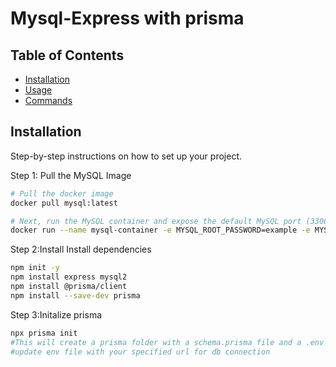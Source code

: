 # Mysql-Express with prisma



## Table of Contents

- [Installation](#installation)
- [Usage](#usage)
- [Commands](#commands)


## Installation

Step-by-step instructions on how to set up your project.


Step 1: Pull the MySQL Image

```bash
# Pull the docker image
docker pull mysql:latest

# Next, run the MySQL container and expose the default MySQL port (3306):,i used 3307 port  in this
docker run --name mysql-container -e MYSQL_ROOT_PASSWORD=example -e MYSQL_DATABASE=myapp -e MYSQL_USER=user -e MYSQL_PASSWORD=password -p 3306:3306 -d mysql:latest
```

Step 2:Install Install dependencies
```bash
npm init -y
npm install express mysql2
npm install @prisma/client
npm install --save-dev prisma
```

Step 3:Initalize prisma

```bash
npx prisma init
#This will create a prisma folder with a schema.prisma file and a .env file.
#update env file with your specified url for db connection
```
